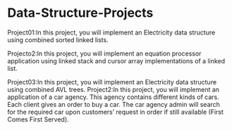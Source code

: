 # Data-Structure-Projects

 Project01:In this project, you will implement an Electricity data structure using combined sorted linked 
lists. 

Projecto2:In this project, you will implement an equation processor application using linked stack and cursor array 
implementations of a linked list.

Project03:In this project, you will implement an Electricity data structure using combined AVL trees.
Project2:In this project, you will implement an application of a car agency. This agency contains 
different kinds of cars. Each client gives an order to buy a car. The car agency admin will search 
for the required car upon customers’ request in order if still available (First Comes First Served).
